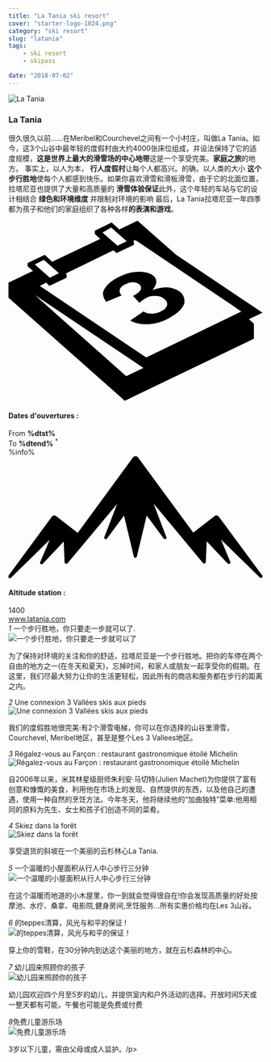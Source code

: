 ```yaml
---
title: "La Tania ski resort"
cover: "starter-logo-1024.png"
category: "ski resort"
slug: "latania"
tags:
    - ski resort
    - skipass

date: "2018-07-02"
---
```


<div class="edito-wrapper station">
<div class="banner-station">
  <div class="banner-station-logo">
 <img src="assets/resortfiles/la-tania.png" alt="La Tania">
  </div> </div>
<h3 class="main-title-1 h-margin-bottom-0">La Tania</h1>
<div class="rich-text">
  <p>很久很久以前……在Meribel和Courchevel之间有一个小村庄，叫做La Tania。如今，这3个山谷中最年轻的度假村由大约4000张床位组成，并设法保持了它的适度规模，<strong>这是世界上最大的滑雪场的中心地带</strong>这是一个享受完美。<strong>家庭之旅</strong>的地方。 事实上，以人为本， 
 <strong> 行人度假村</strong>让每个人都高兴。的确，以人类的大小 <strong>这个步行胜地</strong>使每个人都感到快乐。如果你喜欢滑雪和滑板滑雪，由于它的北面位置，拉塔尼亚也提供了大量和高质量的 <strong>滑雪体验保证</strong>此外，这个年轻的车站与它的设计相结合 <strong>绿色和环境维度</strong> 并限制对环境的影响
 最后，La Tania拉塔尼亚一年四季都为孩子和他们的家庭组织了各种各样<strong>的表演和游戏</strong>。
 </p></div>
 <div class="grid center">
  <div class="col-6">
 <i class="icon icon-date icon-55">
<svg xmlns="http:/www.w3.org/2000/svg" viewBox="0 0 55.9 39.6">  <path d="M37.6 15.5c-.7-.5-1.6-.8-2.6-.9-1.1 0-2.2.2-3.3.6 1.1-1.4 1.1-2.4.1-3.2-.7-.5-1.7-.8-3.1-.8-1.6 0-3.3.5-4.9 1.4-.9.5-1.7 1.1-2.2 1.7-.5.6-.8 1.2-.8 1.7s.2 1.1.7 1.8l3.4-1.4c-.4-.4-.5-.8-.4-1.3.1-.4.5-.8 1.1-1.1.6-.3 1.1-.5 1.7-.5.6 0 1 .1 1.4.4.4.3.6.7.4 1.2-.2.5-.8.9-1.7 1.4l1.4 1.5c.5-.4.9-.7 1.4-1 .6-.4 1.3-.5 2.1-.5s1.4.2 1.9.6c.6.4.8.9.7 1.4-.1.5-.5 1-1.2 1.3-.6.4-1.3.5-2 .6-.7 0-1.4-.1-2-.5l-2.9 2c1.1.6 2.5.9 4.1.8 1.6-.1 3.2-.6 4.7-1.5 1.6-.9 2.7-1.9 3.1-3.1.1-.9-.1-1.9-1.1-2.6z"></path>  <path d="M52.9 21.6l3-1.4-19-12.7L28.4 0l-4 1.9L22.7.4 19 2.2v.7L20.2 4 9.6 9 8 7.5 4.2 9.3v.7l1.2 1L0 13.6v3.3l25.6 22.6L54 25.9v-3.3l-1.1-1zM22.6 1.5l.9.8L26 4.5l-2 1-2.4-2.1-.9-.8 1.9-1.1zM7.8 8.6l.9.8 2.4 2.1-2 1-2.4-2.1-.9-.8 2-1zm18.1 25.5L5.8 16.3l23.9 16-3.8 1.8zM51.1 20L30.3 30 6.9 14.3l1.4-.7.7.7 3.8-1.8v-.7l-.2-.2 10.5-5.1.7.6 3.8-1.8v-.7l-.2-.2.6-.1 21.6 14.5 1.7 1.2h-.2z"></path>
</svg>
 </i>
 <h4 class="main-title-3 h-uppercase center h-fz-16">Dates d'ouvertures :</h4>
   <div class="opening-dates">
                     From <strong>%dtst%</strong> <br/>
                     To <strong>%dtend%</strong> <sup className="blue">*</sup>
</div>
   %info%
  </div>
  <div class="col-6">
 <i class="icon icon-mountain icon-55">
<svg xmlns="http:/www.w3.org/2000/svg" viewBox="0 0 85.1 40.7">  <path d="M23.2 25.6L41.7.4c.2-.3.5-.4.9-.4.3 0 .6.1.8.4l18.5 25.1L69 20c.2-.2.5-.3.8-.2.3 0 .5.2.7.4L85 39.8c.2.2.1.5-.1.7-.2.2-.5.2-.7 0l-13-12.7 3.1 7.5c.1.2 0 .5-.2.6-.2.1-.5.1-.7-.1l-7-7.4-.3 6.9c0 .2-.1.4-.4.5-.2.1-.4 0-.6-.2L48.6 15.8 52.9 27c.1.2 0 .5-.2.6-.2.1-.5.1-.7-.1l-5.7-7.7L43 33.5c-.1.2-.3.4-.5.4s-.4-.2-.5-.4l-3.3-13.7-5.7 7.7c-.2.2-.4.3-.7.1-.2-.1-.3-.4-.2-.6l4.3-11.1-16.6 19.8c-.1.2-.4.2-.6.2-.2-.1-.3-.2-.4-.5l-.3-6.9-7 7.4c-.2.2-.5.2-.7.1-.2-.1-.3-.4-.2-.6l3.2-7.5-13 12.7c-.2.2-.5.2-.7 0-.2-.2-.2-.5-.1-.7l14.5-19.7c.2-.2.4-.4.7-.4.3 0 .6 0 .8.2l7.2 5.6z"></path>
</svg>
 </i>
 <h4 class="main-title-3 h-uppercase center h-fz-16">Altitude station :</h4>
 1400
  </div> </div>
 <a rel="nofollow" href="http:/www.latania.com/" class="btn btn-blue" target="_blank">www.latania.com</a>
 
<div class="poi-anchor-title" id="marker_11">
<em>1</em> 一个步行胜地，你只要走一步就可以了.
</div>

<div class="o-actu fullWidth">
<div class="grid-noGutter-equalHeight_sm-1">
<div class="col">
<img src="assets/resortfiles/latania-stationpietonne.jpg" alt="一个步行胜地，你只要走一步就可以了">
</div>
 <div class="col">
<div class="pl2 rich-text">  <p>为了保持对环境的关注和你的舒适，拉塔尼亚是一个步行胜地。把你的车停在两个自由的地方之一(在冬天和夏天)，忘掉时间，和家人或朋友一起享受你的假期。在这里，我们尽最大努力让你的生活更轻松，因此所有的商店和服务都在步行的距离之内。</p>
</div>
 </div>
  </div> </div>
 <div class="poi-anchor-title" id="marker_12">
  <em>2</em> Une connexion 3 Vallées skis aux pieds </div>
 <div class="o-actu fullWidth">
  <div class="grid-noGutter-equalHeight_sm-1">
 <div class="col">
<img src="assets/resortfiles/latania-connexion.jpg" alt="Une connexion 3 Vallées skis aux pieds">
 </div>
 <div class="col">
<div class="pl2 rich-text">  <p>我们的度假胜地很完美:有2个滑雪电梯，你可以在你选择的山谷里滑雪，Courchevel, Meribel地区，甚至是整个Les 3 Vallees地区。</p>
</div>
 </div>
 </div> </div>
 <div class="poi-anchor-title" id="marker_13">
  <em>3</em> Régalez-vous au Farçon : restaurant gastronomique étoilé Michelin </div>
 <div class="o-actu fullWidth">
  <div class="grid-noGutter-equalHeight_sm-1">
 <div class="col">
<img src="assets/resortfiles/latania-lefarcon.jpg" alt="Régalez-vous au Farçon : restaurant gastronomique étoilé Michelin">
 </div>
 <div class="col">
<div class="pl2 rich-text">  <p>自2006年以来，米其林星级厨师朱利安·马切特(Julien Machet)为你提供了富有创意和慷慨的美食，利用他在市场上的发现、自然提供的东西，以及他自己的遭遇，使用一种自然的烹饪方法。今年冬天，他将继续他的“加曲独特”菜单:他用相同的原料为先生、女士和孩子们创造不同的菜肴。</p>
</div>
 </div>
  </div> </div>
 <div class="poi-anchor-title" id="marker_14">
  <em>4</em> Skiez dans la forêt </div>
 <div class="o-actu fullWidth">
  <div class="grid-noGutter-equalHeight_sm-1">
 <div class="col">
<img src="assets/resortfiles/57e4e0b210e4c_latania-skiforet.jpg" alt="Skiez dans la forêt">
 </div>
 <div class="col">
<div class="pl2 rich-text">  <p>享受退货的斜坡在一个美丽的云杉林心La Tania.</p>
</div>
 </div>
  </div> </div>
 <div class="poi-anchor-title" id="marker_15">
  <em>5</em> 一个温暖的小屋面积从行人中心步行三分钟 </div>
 <div class="o-actu fullWidth">
  <div class="grid-noGutter-equalHeight_sm-1">
 <div class="col">
<img src="assets/resortfiles/latania-chalet.jpg" alt="一个温暖的小屋面积从行人中心步行三分钟">
 </div>
 <div class="col">
<div class="pl2 rich-text">  <p>在这个温暖而地道的小木屋里，你一到就会觉得很自在!你会发现高质量的好处按摩池、水疗、桑拿、电影院,健身房间,烹饪服务…所有实惠价格均在Les 3山谷。</p>
</div>
 </div>
  </div> </div>
 <div class="poi-anchor-title" id="marker_16">
  <em>6</em> 的teppes清算，风光与和平的保证 ! </div>
 <div class="o-actu fullWidth">
  <div class="grid-noGutter-equalHeight_sm-1">
 <div class="col">
<img src="assets/resortfiles/latania-raquette.jpg" alt="的teppes清算，风光与和平的保证！">
 </div>
 <div class="col">
<div class="pl2 rich-text"> <p>穿上你的雪鞋，在30分钟内到达这个美丽的地方，就在云杉森林的中心。</p>
</div>
 </div>
  </div> </div> <div class="poi-anchor-title" id="marker_17">
  <em>7</em> 幼儿园来照顾你的孩子</div>
 <div class="o-actu fullWidth">
  <div class="grid-noGutter-equalHeight_sm-1">
 <div class="col">
<img src="assets/resortfiles/latania-garderie.jpg" alt="幼儿园来照顾你的孩子">
 </div>
 <div class="col">
<div class="pl2 rich-text"><p>幼儿园欢迎四个月至5岁的幼儿，并提供室内和户外活动的选择。开放时间5天或一整天都有可能，午餐也可能是免费或付费</p>
</div>
 </div>
  </div></div>
 <div class="poi-anchor-title" id="marker_18">
  <em>8</em>免费儿童游乐场 </div>
 <div class="o-actu fullWidth">
  <div class="grid-noGutter-equalHeight_sm-1">
 <div class="col">
<img src="assets/resortfiles/latania-airdejeux.jpg" alt="免费儿童游乐场">
 </div>
 <div class="col">
<div class="pl2 rich-text">  <p>3岁以下儿童，需由父母或成人监护。/p>
</div>
 </div>
  </div>
</div>